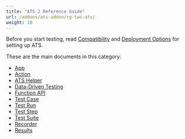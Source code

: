 ```yaml
---
title: "ATS 2 Reference Guide"
url: /addons/ats-addon/rg-two-ats/
weight: 10
---
```


Before you start testing, read [Compatibility](/addons/ats-addon/ov-compatibility/) and [Deployment Options](/addons/ats-addon/ov-deployment/) for setting up ATS.

These are the main documents in this category:

* [App](/addons/ats-addon/rg-two-app/)
* [Action](/addons/ats-addon/rg-two-action/)
* [ATS Helper](/addons/ats-addon/rg-two-ats-helper/)
* [Data-Driven Testing](/addons/ats-addon/rg-two-data-driven-testing/)
* [Function API](/addons/ats-addon/rg-two-function-api/)
* [Test Case](/addons/ats-addon/rg-two-test-case/)
* [Test Run](/addons/ats-addon/rg-two-test-run/)
* [Test Step](/addons/ats-addon/rg-two-test-step/)
* [Test Suite](/addons/ats-addon/rg-two-test-suite/)
* [Recorder](/addons/ats-addon/rg-two-recorder/)
* [Results](/addons/ats-addon/rg-two-results/)
